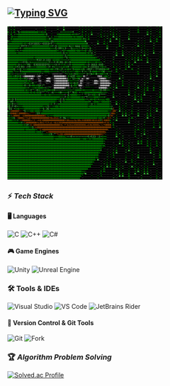 
<!-- https://readme-typing-svg.demolab.com/demo/?size=30&duration=4000&color=1ACD00&lines=Hello+I%27m+Gihoon -->
[![Typing SVG](https://readme-typing-svg.demolab.com?font=Fira+Code&size=30&duration=4000&pause=1000&color=1ACD00&width=435&lines=Hello+I'm+Gihoon)](https://git.io/typing-svg)
---

<img src="pepe.gif" width="350">

### ⚡ _Tech Stack_

#### 🖥️ Languages  
![C](https://img.shields.io/badge/C-00599C?style=flat-square&logo=c&logoColor=white)
![C++](https://img.shields.io/badge/C++-00599C?style=flat-square&logo=c%2B%2B&logoColor=white)
![C#](https://img.shields.io/badge/C%23-239120?style=flat-square&logo=csharp&logoColor=white)

#### 🎮 Game Engines  
![Unity](https://img.shields.io/badge/Unity-000000?style=flat-square&logo=unity&logoColor=white)
![Unreal Engine](https://img.shields.io/badge/Unreal-313131?style=flat-square&logo=unrealengine&logoColor=white)

### 🛠️ Tools & IDEs  
![Visual Studio](https://img.shields.io/badge/Visual%20Studio-5C2D91?style=flat-square&logo=visualstudio&logoColor=white)
![VS Code](https://img.shields.io/badge/Visual%20Studio%20Code-007ACC?style=flat-square&logo=visualstudiocode&logoColor=white)
![JetBrains Rider](https://img.shields.io/badge/Rider-000000?style=flat-square&logo=rider&logoColor=white)

#### 🔧 Version Control & Git Tools  
![Git](https://img.shields.io/badge/Git-F05032?style=flat-square&logo=git&logoColor=white)
![Fork](https://img.shields.io/badge/Fork-303030?style=flat-square&logo=git&logoColor=white)

### 🏆 _Algorithm Problem Solving_
[![Solved.ac Profile](http://mazassumnida.wtf/api/v2/generate_badge?boj=kih0976)](https://solved.ac/kih0976/)



<!--
[ 방문자 수 확인 ]
https://hits.seeyoufarm.com/

[ 로고 만들기 ]
https://simpleicons.org/

[ 뱃지 생성하기 ]
https://shields.io/
-->
